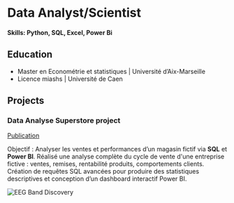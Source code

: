 # Data Analyst/Scientist

#### Skills: Python, SQL, Excel, Power Bi

## Education
- Master en Econométrie et statistiques | Université d’Aix-Marseille						       		
- Licence miashs | Université de Caen			        		

## Projects
### Data Analyse Superstore project
[Publication](https://github.com/AntoineBrousse/Projet-Data-Analyst_Superstore)

Objectif : Analyser les ventes et performances d’un magasin fictif via **SQL** et **Power BI**. Réalisé une analyse complète du cycle de vente d'une entreprise fictive : ventes, remises, rentabilité produits, comportements clients. Création de requêtes SQL avancées pour produire des statistiques descriptives et conception d’un dashboard interactif Power BI.

![EEG Band Discovery](/assets/img/eeg_band_discovery.jpeg)


